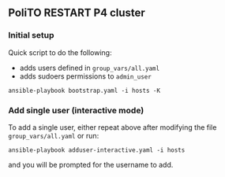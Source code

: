## PoliTO RESTART P4 cluster

### Initial setup
Quick script to do the following:
* adds users defined in `group_vars/all.yaml`
* adds sudoers permissions to `admin_user`

```
ansible-playbook bootstrap.yaml -i hosts -K
```

### Add single user (interactive mode)
To add a single user, either repeat above after modifying the file `group_vars/all.yaml` or run:

```
ansible-playbook adduser-interactive.yaml -i hosts
```

and you will be prompted for the username to add.

